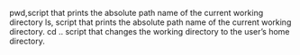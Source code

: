 pwd,script that prints the absolute path name of the current working directory
ls, script that prints the absolute path name of the current working directory.
cd ..  script that changes the working directory to the user’s home directory.
